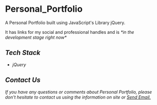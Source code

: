 # Personal_Portfolio

<p>A Personal Portfolio built using JavaScript's Library jQuery.</p>

<p>It has links for my social and professional handles and is <em>*in the development stage right now*<em></p>

## Tech Stack

<ul>
<li> jQuery </li>
<!--<li> Bootstrap </li>-->
</ul>

<!--<img src="" alt="ScreenShot_Chetan-Portfolio"/>-->

## Contact Us
If you have any questions or comments about Personal Portfolio, please don't hesitate to contact us using the information on site or <a href="">Send Email.</a>